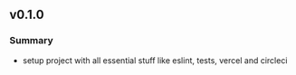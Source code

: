 ## v0.1.0

### Summary
 - setup project with all essential stuff like eslint, tests, vercel and circleci 
